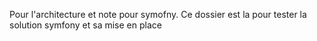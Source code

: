 Pour l'architecture et note pour symofny.
Ce dossier est la pour tester la solution symfony et sa mise en place 